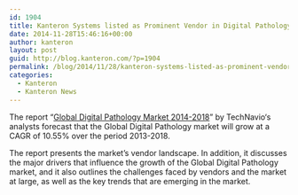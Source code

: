 ```yaml
---
id: 1904
title: Kanteron Systems listed as Prominent Vendor in Digital Pathology market report
date: 2014-11-28T15:46:16+00:00
author: kanteron
layout: post
guid: http://blog.kanteron.com/?p=1904
permalink: /blog/2014/11/28/kanteron-systems-listed-as-prominent-vendor-in-digital-pathology-market-report/
categories:
  - Kanteron
  - Kanteron News
---
```

<p class="p1">
  The report “<a title="http://www.technavio.com/report/global-digital-pathology-market-2014-2018" href="http://www.technavio.com/report/global-digital-pathology-market-2014-2018" target="_blank">Global Digital Pathology Market 2014-2018</a>” by TechNavio‘s analysts forecast that the Global Digital Pathology market will grow at a CAGR of 10.55% over the period 2013-2018.
</p>

<p class="p1">
  <span class="s1">The report presents the market’s vendor landscape. In addition, it discusses the major drivers that influence the growth of the Global Digital Pathology market, and it also outlines the challenges faced by vendors and the market at large, as well as the key trends that are emerging in the market.</span>
</p>